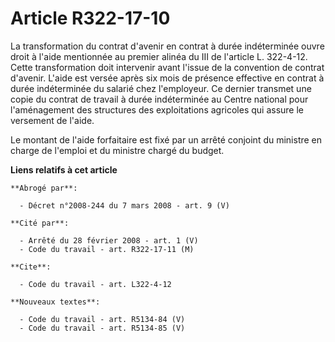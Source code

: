 # Article R322-17-10

La transformation du contrat d'avenir en contrat à durée indéterminée ouvre droit à l'aide mentionnée au premier alinéa du
III de l'article L. 322-4-12. Cette transformation doit intervenir avant l'issue de la convention de contrat d'avenir. L'aide
est versée après six mois de présence effective en contrat à durée indéterminée du salarié chez l'employeur. Ce dernier
transmet une copie du contrat de travail à durée indéterminée au Centre national pour l'aménagement des structures des
exploitations agricoles qui assure le versement de l'aide.

Le montant de l'aide forfaitaire est fixé par un arrêté conjoint du ministre en charge de l'emploi et du ministre chargé du
budget.

**Liens relatifs à cet article**

	**Abrogé par**:

	  - Décret n°2008-244 du 7 mars 2008 - art. 9 (V)

	**Cité par**:

	  - Arrêté du 28 février 2008 - art. 1 (V)
	  - Code du travail - art. R322-17-11 (M)

	**Cite**:

	  - Code du travail - art. L322-4-12

	**Nouveaux textes**:

	  - Code du travail - art. R5134-84 (V)
	  - Code du travail - art. R5134-85 (V)
